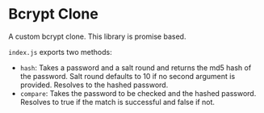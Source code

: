 # Bcrypt Clone

A custom bcrypt clone.
This library is promise based.

`index.js` exports two methods:

- `hash`: Takes a password and a salt round and returns the md5 hash of the password. Salt round defaults to 10 if no second argument is provided. Resolves to the hashed password.
- `compare`: Takes the password to be checked and the hashed password. Resolves to true if the match is successful and false if not.
